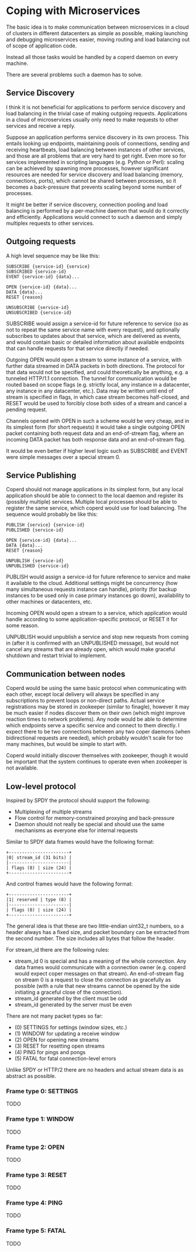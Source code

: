 # Coping with Microservices

The basic idea is to make communication between microservices in a cloud of clusters in different datacenters as simple as possible, making launching and debugging microservices easier, moving routing and load balancing out of scope of application code.

Instead all those tasks would be handled by a coperd daemon on every machine.

There are several problems such a daemon has to solve.

## Service Discovery

I think it is not beneficial for applications to perform service discovery and load balancing in the trivial case of making outgoing requests. Applications in a cloud of microservices usually only need to make requests to other services and receive a reply.

Suppose an application performs service discovery in its own process. This entails looking up endpoints, maintaining pools of connections, sending and receiving heartbeats, load balancing between instances of other services, and those are all problems that are very hard to get right. Even more so for services implemented in scripting languages (e.g. Python or Perl): scaling can be achieved by spawning more processes, however significant resources are needed for service discovery and load balancing (memory, connections, ports), which cannot be shared between processes, so it becomes a back-pressure that prevents scaling beyond some number of processes.

It might be better if service discovery, connection pooling and load balancing is performed by a per-machine daemon that would do it correctly and efficiently. Applications would connect to such a daemon and simply multiplex requests to other services.

## Outgoing requests

A high level sequence may be like this:

    SUBSCRIBE {service-id} {service}
    SUBSCRIBED {service-id}
    EVENT {service-id} {data}...

    OPEN {service-id} {data}...
    DATA {data}...
    RESET {reason}

    UNSUBSCRIBE {service-id}
    UNSUBSCRIBED {service-id}

SUBSCRIBE would assign a service-id for future reference to service (so as not to repeat the same service name with every request), and optionally subscribes to updates about that service, which are delivered as events, and would contain basic or detailed information about available endpoints that can handle requests for that service directly if needed.

Outgoing OPEN would open a stream to some instance of a service, with further data streamed in DATA packets in both directions. The protocol for that data would not be specified, and could theoretically be anything, e.g. a tunneled HTTP/1.1 connection. The tunnel for communication would be routed based on scope flags (e.g. strictly local, any instance in a datacenter, any instance in any datacenter, etc.). Data may be written until end of stream is specified in flags, in which case stream becomes half-closed, and RESET would be used to forcibly close both sides of a stream and cancel a pending request.

Channels opened with OPEN in such a scheme would be very cheap, and in its simplest form (for short requests) it would take a single outgoing OPEN packet containing both request data and an end-of-stream flag, where an incoming DATA packet has both response data and an end-of-stream flag.

It would be even better if higher level logic such as SUBSCRIBE and EVENT were simple messages over a special stream 0.

## Service Publishing

Coperd should not manage applications in its simplest form, but any local application should be able to connect to the local daemon and register its (possibly multiple) services. Multiple local processes should be able to register the same service, which coperd would use for load balancing. The sequence would probably be like this:

    PUBLISH {service} {service-id}
    PUBLISHED {service-id}

    OPEN {service-id} {data}...
    DATA {data}...
    RESET {reason}

    UNPUBLISH {service-id}
    UNPUBLISHED {service-id}

PUBLISH would assign a service-id for future reference to service and make it available to the cloud. Additional settings might be concurrency (how many simultaneous requests instance can handle), priority (for backup instances to be used only in case primary instances go down), availability to other machines or datacenters, etc.

Incoming OPEN would open a stream to a service, which application would handle according to some application-specific protocol, or RESET it for some reason.

UNPUBLISH would unpublish a service and stop new requests from coming in (after it is confirmed with an UNPUBLISHED message), but would not cancel any streams that are already open, which would make graceful shutdown and restart trivial to implement.

## Communication between nodes

Coperd would be using the same basic protocol when communicating with each other, except local delivery will always be specified in any subscriptions to prevent loops or non-direct paths. Actual service registrations may be stored in zookeeper (similar to finagle), however it may be much easier if nodes discover them on their own (which might improve reaction times to network problems). Any node would be able to determine which endpoints serve a specific service and connect to them directly. I expect there to be two connections between any two coper daemons (when bidirectional requests are needed), which probably wouldn't scale for too many machines, but would be simple to start with.

Coperd would initially discover themselves with zookeeper, though it would be important that the system continues to operate even when zookeeper is not available.

## Low-level protocol

Inspired by SPDY the protocol should support the following:

* Multiplexing of multiple streams
* Flow control for memory-constrained proxying and back-pressure
* Daemon should not really be special and should use the same mechanisms as everyone else for internal requests

Similar to SPDY data frames would have the following format:

```
+-----------------------+
|0| stream_id (31 bits) |
|-----------------------|
| flags (8) | size (24) |
+-----------------------+
```

And control frames would have the following format:

```
+-----------------------+
|1| reserved | type (8) |
|-----------------------|
| flags (8) | size (24) |
+-----------------------+
```

The general idea is that these are two little-endian uint32_t numbers, so a header always has a fixed size, and packet boundary can be extracted from the second number. The size includes all bytes that follow the header.

For stream_id there are the following rules:

* stream_id 0 is special and has a meaning of the whole connection. Any data frames would communicate with a connection owner (e.g. coperd would expect coper messages on that stream). An end-of-stream flag on stream 0 is a request to close the connection as gracefully as possible (with a rule that new streams cannot be opened by the side initiating a graceful close of the connection).
* stream_id generated by the client must be odd
* stream_id generated by the server must be even

There are not many packet types so far:

* (0) SETTINGS for settings (window sizes, etc.)
* (1) WINDOW for updating a receive window
* (2) OPEN for opening new streams
* (3) RESET for resetting open streams
* (4) PING for pings and pongs
* (5) FATAL for fatal connection-level errors

Unlike SPDY or HTTP/2 there are no headers and actual stream data is as abstract as possible.

### Frame type 0: SETTINGS

TODO

### Frame type 1: WINDOW

TODO

### Frame type 2: OPEN

TODO

### Frame type 3: RESET

TODO

### Frame type 4: PING

TODO

### Frame type 5: FATAL

TODO
